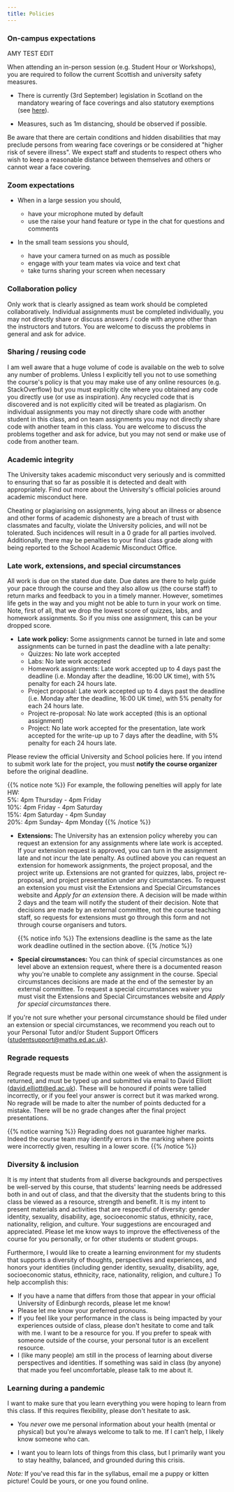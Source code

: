 ```yaml
---
title: Policies
---
```


### On-campus expectations

AMY TEST EDIT

When attending an in-person session (e.g. Student Hour or Workshops), you are required to follow the current Scottish and university safety measures.

- There is currently (3rd September) legislation in Scotland on the mandatory wearing of face coverings and also statutory exemptions (see [here](https://www.ed.ac.uk/news/covid-19/hygiene-and-health)).

- Measures, such as 1m distancing, should be observed if possible.

Be aware that there are certain conditions and hidden disabilities that may preclude persons from wearing face coverings or be considered at "higher risk of severe illness". We expect staff and students to respect others who wish to keep a reasonable distance between themselves and others or cannot wear a face covering.

### Zoom expectations

- When in a large session you should,
  - have your microphone muted by default
  - use the raise your hand feature or type in the chat for questions and comments

- In the small team sessions you should,
  - have your camera turned on as much as possible
  - engage with your team mates via voice and text chat
  - take turns sharing your screen when necessary

### Collaboration policy

Only work that is clearly assigned as team work should be completed collaboratively. Individual assignments must be completed individually, you may not directly share or discuss answers / code with anyone other than the instructors and tutors. You are welcome to discuss the problems in general and ask for advice.

### Sharing / reusing code

I am well aware that a huge volume of code is available on the web to solve any number of problems. Unless I explicitly tell you not to use something the course's policy is that you may make use of any online resources (e.g. StackOverflow) but you must explicitly cite where you obtained any code you directly use (or use as inspiration). Any recycled code that is discovered and is not explicitly cited will be treated as plagiarism. On individual assignments you may not directly share code with another student in this class, and on team assignments you may not directly share code with another team in this class. You are welcome to discuss the problems together and ask for advice, but you may not send or make use of code from another team.

### Academic integrity

The University takes academic misconduct very seriously and is committed to ensuring that so far as possible it is detected and dealt with appropriately. Find out more about the University's official policies around academic misconduct <a id="misconduct">here</a>.

Cheating or plagiarising on assignments, lying about an illness or absence and other forms of academic dishonesty are a breach of trust with classmates and faculty, violate the University policies, and will not be tolerated. Such incidences will result in a 0 grade for all parties involved. Additionally, there may be penalties to your final class grade along with being reported to the School Academic Misconduct Office.

### Late work, extensions, and special circumstances

All work is due on the stated due date. Due dates are there to help guide your pace through the course and they also allow us (the course staff) to return marks and feedback to you in a timely manner. However, sometimes life gets in the way and you might not be able to turn in your work on time. Note, first of all, that we drop the lowest score of quizzes, labs, and homework assignments. So if you miss one assignment, this can be your dropped score. 

- **Late work policy:** Some assignments cannot be turned in late and some assignments can be turned in past the deadline with a late penalty:
  - Quizzes: No late work accepted
  - Labs: No late work accepted
  - Homework assignments: Late work accepted up to 4 days past the deadline (i.e. Monday after the deadline, 16:00 UK time), with 5% penalty for each 24 hours late.
  - Project proposal: Late work accepted up to 4 days past the deadline (i.e. Monday after the deadline, 16:00 UK time), with 5% penalty for each 24 hours late.
  - Project re-proposal: No late work accepted (this is an optional assignment)
  - Project: No late work accepted for the presentation, late work accepted for the write-up up to 7 days after the deadline, with 5% penalty for each 24 hours late.

Please review the official University and School policies <a id="extensions">here</a>. If you intend to submit work late for the project, you must **notify the course organizer** before the original deadline.

{{% notice note %}}
For example, the following penelties will apply for late HW:
<br/> 5%: 4pm Thursday - 4pm Friday
<br/> 10%: 4pm Friday - 4pm Saturday
<br/> 15%: 4pm Saturday - 4pm Sunday
<br/> 20%: 4pm Sunday- 4pm Monday
{{% /notice %}}

- **Extensions:** The University has an extension policy whereby you can request an extension for any assignments where late work is accepted. If your extension request is approved, you can turn in the assignment late and not incur the late penalty. As outlined above you can request an extension for homework assignments, the project proposal, and the project write up. Extensions are not granted for quizzes, labs, project re-proposal, and project presentation under any circumstances. To request an extension you must visit the <a id="extensionsExplained">Extensions and Special Circumstances website</a> and *Apply for an extension* there. A decision will be made within 2 days and the team will notify the student of their decision. Note that decisions are made by an external committee, not the course teaching staff, so requests for extensions must go through this form and not through course organisers and tutors.

  {{% notice info %}}
  The extensions deadline is the same as the late work deadline outlined in the section above.
  {{% /notice %}}

- **Special circumstances:** You can think of special circumstances as one level above an extension request, where there is a documented reason why you're unable to complete any assignment in the course. Special circumstances decisions are made at the end of the semester by an external committee. To request a special circumstances waiver you must visit the <a id="specialCircumstancesExplained">Extensions and Special Circumstances website</a> and *Apply for special circumstances* there. 

If you're not sure whether your personal circumstance should be filed under an extension or special circumstances, we recommend you reach out to your Personal Tutor and/or Student Support Officers (<a id="StudentSupportMail">studentsupport@maths.ed.ac.uk</a>).

### Regrade requests 

Regrade requests must be made within one week of when the assignment is returned, and must be typed up and submitted via email to David Elliott (<a id="MailDavid">david.elliott@ed.ac.uk</a>). These will be honoured if points were tallied incorrectly, or if you feel your answer is correct but it was marked wrong. No regrade will be made to alter the number of points deducted for a mistake. There will be no grade changes after the final project presentations.

{{% notice warning %}}
Regrading does not guarantee higher marks. Indeed the course team may identify errors in the marking where points were incorrectly given, resulting in a lower score.
{{% /notice %}}

### Diversity & inclusion

It is my intent that students from all diverse backgrounds and perspectives be well-served by this course, that students' learning needs be addressed both in and out of class, and that the diversity that the students bring to this class be viewed as a resource, strength and benefit. It is my intent to present materials and activities that are respectful of diversity: gender identity, sexuality, disability, age, socioeconomic status, ethnicity, race, nationality, religion, and culture. Your suggestions are encouraged and appreciated. Please let me know ways to improve the effectiveness of the course for you personally, or for other students or student groups.

Furthermore, I would like to create a learning environment for my students that supports a diversity of thoughts, perspectives and experiences, and honors your identities (including gender identity, sexuality, disability, age, socioeconomic status, ethnicity, race, nationality, religion, and culture.) To help accomplish this:

- If you have a name that differs from those that appear in your official University of Edinburgh records, please let me know!
- Please let me know your preferred pronouns.
- If you feel like your performance in the class is being impacted by your experiences outside of class, please don't hesitate to come and talk with me. I want to be a resource for you. If you prefer to speak with someone outside of the course, your personal tutor is an excellent resource.
- I (like many people) am still in the process of learning about diverse perspectives and identities. If something was said in class (by anyone) that made you feel uncomfortable, please talk to me about it.

### Learning during a pandemic

I want to make sure that you learn everything you were hoping to learn from this class. If this requires flexibility, please don't hesitate to ask.

- You *never* owe me personal information about your health (mental or physical) but you're always welcome to talk to me. If I can’t help, I likely know someone who can.

- I want you to learn lots of things from this class, but I primarily want you to stay healthy, balanced, and grounded during this crisis.

*Note:* If you've read this far in the syllabus, email me a puppy or kitten picture! Could be yours, or one you found online.
